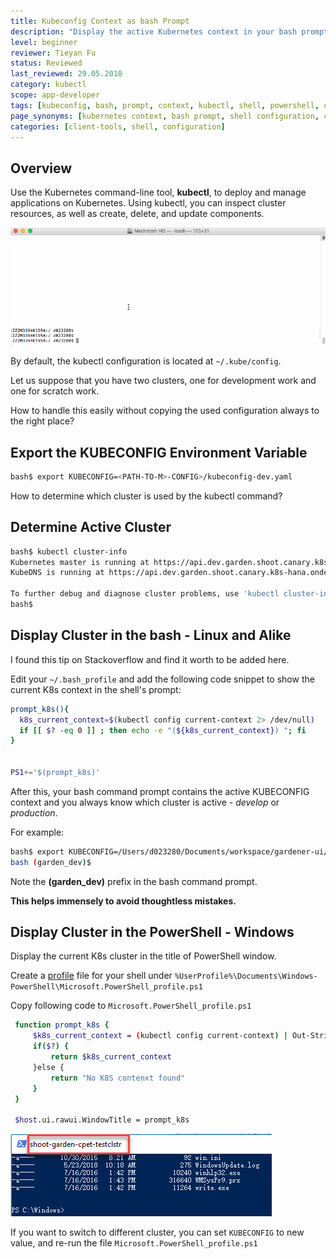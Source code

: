 ```yaml
---
title: Kubeconfig Context as bash Prompt
description: "Display the active Kubernetes context in your bash prompt to avoid mistakes when working with multiple clusters"
level: beginner
reviewer: Tieyan Fu
status: Reviewed
last_reviewed: 29.05.2018
category: kubectl
scope: app-developer
tags: [kubeconfig, bash, prompt, context, kubectl, shell, powershell, cluster-management]
page_synonyms: [kubernetes context, bash prompt, shell configuration, cluster context display]
categories: [client-tools, shell, configuration]
---
```


## Overview

Use the Kubernetes command-line tool, **kubectl**, to deploy and manage applications on Kubernetes. Using kubectl, you can inspect cluster resources, as well as create, delete, and update components.

![port-forward](./images/howto-kubeconfig-bash.gif)

By default, the kubectl configuration is located at `~/.kube/config`.

Let us suppose that you have two clusters, one for development work and one for scratch work.

How to handle this easily without copying the used configuration always to the right place?

## Export the KUBECONFIG Environment Variable

```sh
bash$ export KUBECONFIG=<PATH-TO-M>-CONFIG>/kubeconfig-dev.yaml
```

How to determine which cluster is used by the kubectl command?

## Determine Active Cluster

```sh
bash$ kubectl cluster-info
Kubernetes master is running at https://api.dev.garden.shoot.canary.k8s-hana.ondemand.com
KubeDNS is running at https://api.dev.garden.shoot.canary.k8s-hana.ondemand.com/api/v1/proxy/namespaces/kube-system/services/kube-dns

To further debug and diagnose cluster problems, use 'kubectl cluster-info dump'.
bash$ 
```

## Display Cluster in the bash - Linux and Alike

I found this tip on Stackoverflow and find it worth to be added here.

Edit your `~/.bash_profile` and add the following code snippet to show the current K8s context in the shell's prompt:

```sh
prompt_k8s(){
  k8s_current_context=$(kubectl config current-context 2> /dev/null)
  if [[ $? -eq 0 ]] ; then echo -e "(${k8s_current_context}) "; fi
}
 
 
PS1+='$(prompt_k8s)'

```

After this, your bash command prompt contains the active KUBECONFIG context and you always know
which cluster is active - *develop* or *production*.

For example:

```sh
bash$ export KUBECONFIG=/Users/d023280/Documents/workspace/gardener-ui/kubeconfig_gardendev.yaml 
bash (garden_dev)$ 
```

Note the **(garden_dev)** prefix in the bash command prompt.

**This helps immensely to avoid thoughtless mistakes.**

## Display Cluster in the PowerShell - Windows

Display the current K8s cluster in the title of PowerShell window.

Create a [profile](https://superuser.com/a/1045659) file for your shell under `%UserProfile%\Documents\Windows­PowerShell\Microsoft.PowerShell_profile.ps1`

Copy following code to `Microsoft.PowerShell_profile.ps1`

```sh
 function prompt_k8s {
     $k8s_current_context = (kubectl config current-context) | Out-String
     if($?) {
         return $k8s_current_context
     }else {
         return "No K8S contenxt found"
     }
 }

 $host.ui.rawui.WindowTitle = prompt_k8s
```

![port-forward](./images/howto-bash_kubeconfig_powershell.png)

If you want to switch to different cluster, you can set `KUBECONFIG` to new value, and re-run the file `Microsoft.PowerShell_profile.ps1`
